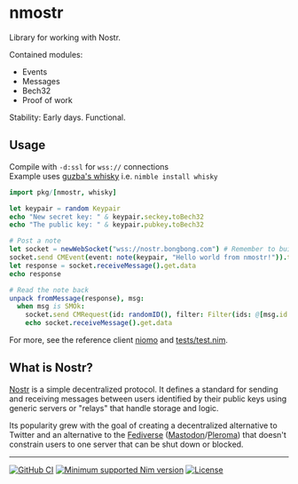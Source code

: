 [
: Copyright © 2023 Gruruya <gruruya.chi4c@slmails.com>
: SPDX-License-Identifier: CC-BY-SA-4.0
]:#

# nmostr

Library for working with Nostr.

Contained modules:
* Events
* Messages
* Bech32
* Proof of work

Stability: Early days. Functional.

Usage
---

Compile with `-d:ssl` for `wss://` connections  
Example uses [guzba's whisky](https://github.com/guzba/whisky) i.e. `nimble install whisky`
```nim
import pkg/[nmostr, whisky]

let keypair = random Keypair
echo "New secret key: " & keypair.seckey.toBech32
echo "The public key: " & keypair.pubkey.toBech32

# Post a note
let socket = newWebSocket("wss://nostr.bongbong.com") # Remember to build with -d:ssl
socket.send CMEvent(event: note(keypair, "Hello world from nmostr!")).toJson
let response = socket.receiveMessage().get.data
echo response

# Read the note back
unpack fromMessage(response), msg:
  when msg is SMOk:
    socket.send CMRequest(id: randomID(), filter: Filter(ids: @[msg.id.hex])).toJson
    echo socket.receiveMessage().get.data
```

For more, see the reference client [niomo](https://github.com/Gruruya/niomo) and [tests/test.nim](tests/test.nim).

What is Nostr?
---
[Nostr](https://nostr.com) is a simple decentralized protocol. It defines a standard for sending and receiving messages between users identified by their public keys using generic servers or "relays" that handle storage and logic.

Its popularity grew with the goal of creating a decentralized alternative to Twitter and an alternative to the [Fediverse](https://www.fediverse.to) ([Mastodon](https://joinmastodon.org)/[Pleroma](https://pleroma.social)) that doesn't constrain users to one server that can be shut down or blocked.

---
[![GitHub CI](../../actions/workflows/build.yml/badge.svg?branch=master)](../../actions/workflows/build.yml)
[![Minimum supported Nim version](https://img.shields.io/badge/Nim-2.0.0+-informational?logo=Nim&labelColor=232733&color=F3D400)](https://nim-lang.org)
[![License](https://img.shields.io/github/license/Gruruya/nmostr?logo=GNU&logoColor=000000&labelColor=FFFFFF&color=663366)](LICENSE.md)
